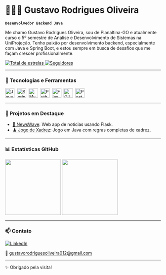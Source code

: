 # 👨🏻‍💻 Gustavo Rodrigues Oliveira

**`Desenvolvedor Backend Java`**

Me chamo Gustavo Rodrigues Oliveira, sou de Planaltina-GO e atualmente curso o 5º semestre de Análise e Desenvolvimento de Sistemas na UniProjeção. Tenho paixão por desenvolvimento backend, especialmente com Java e Spring Boot, e estou sempre em busca de desafios que me façam crescer profissionalmente.

<p align="left">
  <a href="https://github.com/gustavorodriDEV?tab=repositories&sort=stargazers">
    <img 
      alt="Total de estrelas" 
      title="Total de estrelas GitHub" 
      src="https://custom-icon-badges.demolab.com/github/stars/gustavorodriDEV?color=55960c&style=for-the-badge&labelColor=488207&logo=star&label=estrelas"
    />
  </a>
  <a href="https://github.com/gustavorodriDEV?tab=followers">
    <img 
      alt="Seguidores" 
      title="Me siga no GitHub" 
      src="https://custom-icon-badges.demolab.com/github/followers/gustavorodriDEV?color=236ad3&labelColor=1155ba&style=for-the-badge&logo=github&label=Seguidores&logoColor=white"
    />
  </a>
</p>

---

### 🧠 Tecnologias e Ferramentas

<img alt="Java" width="30px" src="https://cdn.jsdelivr.net/gh/devicons/devicon/icons/java/java-original.svg" />&nbsp;
<img alt="Spring" width="30px" src="https://cdn.jsdelivr.net/gh/devicons/devicon/icons/spring/spring-original.svg" />&nbsp;
<img alt="MySQL" width="30px" src="https://cdn.jsdelivr.net/gh/devicons/devicon/icons/mysql/mysql-original.svg" />&nbsp;
<img alt="Python" width="30px" src="https://cdn.jsdelivr.net/gh/devicons/devicon/icons/python/python-original.svg" />&nbsp;
<img alt="Flask" width="30px" src="https://cdn.jsdelivr.net/gh/devicons/devicon/icons/flask/flask-original.svg" />&nbsp;
<img alt="Git" width="30px" src="https://cdn.jsdelivr.net/gh/devicons/devicon/icons/git/git-original.svg" />&nbsp;
<img alt="Postman" width="30px" src="https://www.vectorlogo.zone/logos/getpostman/getpostman-icon.svg" />

---

### 🚀 Projetos em Destaque

- [📌 NewsWave](https://github.com/gustavorodriDEV/newswave): Web app de notícias usando Flask.
- [♟️ Jogo de Xadrez](https://github.com/gustavorodriDEV/jogoXadrez): Jogo em Java com regras completas de xadrez.

---

### 📊 Estatísticas GitHub

<p>
  <img height="180em" src="https://github-readme-stats.vercel.app/api?username=gustavorodriDEV&show_icons=true&theme=tokyonight&include_all_commits=true&locale=pt-br"/>
  <img height="180em" src="https://github-readme-stats.vercel.app/api/top-langs/?username=gustavorodriDEV&theme=tokyonight&layout=compact&custom_title=Tecnologias&langs_count=8"/>
</p>

---

### 📫 Contato

[![LinkedIn](https://img.shields.io/badge/-LinkedIn-0A66C2?style=for-the-badge&logo=linkedin&logoColor=white)](https://www.linkedin.com/in/gustavo-rodrigues-oliveira-b22652264)

📧 gustavorodriguesoliveira012@gmail.com

---

✨ Obrigado pela visita!
